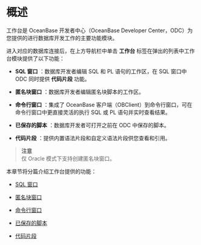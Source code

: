 概述 
=======================

工作台是 OceanBase 开发者中心（OceanBase Developer Center，ODC）为您提供的进行数据库开发工作的主要功能模块。

进入对应的数据库连接后，在上方导航栏中单击 **工作台** 标签在弹出的列表中工作台模块提供了以下功能：

* **SQL 窗口** ：数据库开发者编辑 SQL 和 PL 语句的工作区，在 SQL 窗口中 ODC 同时提供 **代码片段** 功能。

  

* **匿名块窗口** ：数据库开发者编辑匿名块脚本的工作区。

  

* **命令行窗口** ：集成了 OceanBase 客户端（OBClient）到命令行窗口，可在命令行窗口中更直接灵活的执行 SQL 或 PL 语句并实时查看结果。

  

* **已保存的脚本** ：数据库开发者可打开之前在 ODC 中保存的脚本。

  

* **代码片段** ：提供内置语法片段和自定义语法片段供您查看和引用。

  



> **注意**<br>
> 仅 Oracle 模式下支持创建匿名块窗口。

本章节将分篇介绍工作台提供的功能：

* [SQL 窗口](../../6.web-odc-user-guide/5.web-odc-use-workspace/2.web-odc-sql-window.md)

  

* [匿名块窗口](../../6.web-odc-user-guide/5.web-odc-use-workspace/3.web-odc-anonymous-block-window.md)

  

* [命令行窗口](../../6.web-odc-user-guide/5.web-odc-use-workspace/4.web-odc-command-line-window.md)

  

* [已保存的脚本](../../6.web-odc-user-guide/5.web-odc-use-workspace/5.web-odc-stored-scripts.md)

  

* [代码片段](../../6.web-odc-user-guide/5.web-odc-use-workspace/6.web-odc-snippet.md)
